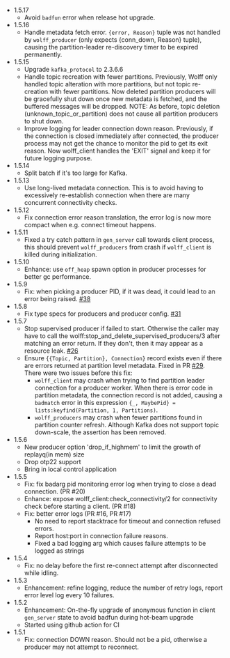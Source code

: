 * 1.5.17
  - Avoid `badfun` error when release hot upgrade.
* 1.5.16
  - Handle metadata fetch error.
    `{error, Reason}` tuple was not handled by `wolff_producer` (only expects {conn_down, Reason} tuple), causing the partition-leader re-discovery timer to be expired permanently.
* 1.5.15
  - Upgrade `kafka_protocol` to 2.3.6.6
  - Handle topic recreation with fewer partitions.
    Previously, Wolff only handled topic alteration with more partitions, but not topic re-creation with fewer partitions.
    Now deleted partition producers will be gracefully shut down once new metadata is fetched, and the buffered messages will be dropped.
    NOTE: As before, topic deletion (unknown_topic_or_partition) does not cause all partition producers to shut down.
  - Improve logging for leader connection down reason.
    Previously, if the connection is closed immediately after connected, the producer process may not get the chance to monitor the pid to get its exit reason.
    Now wolff_client handles the 'EXIT' signal and keep it for future logging purpose.
* 1.5.14
  - Split batch if it's too large for Kafka.
* 1.5.13
  - Use long-lived metadata connection.
    This is to avoid having to excessively re-establish connection when there are many concurrent connectivity checks.
* 1.5.12
  - Fix connection error reason translation, the error log is now more compact when e.g. connect timeout happens.
* 1.5.11
  - Fixed a try catch pattern in `gen_server` call towards client process, this should prevent `wolff_producers` from crash if `wolff_client` is killed during initialization.
* 1.5.10
  - Enhance: use `off_heap` spawn option in producer processes for better gc performance.
* 1.5.9
  - Fix: when picking a producer PID, if it was dead, it could lead to an error being raised. [#38](https://github.com/kafka4beam/wolff/pull/38)
* 1.5.8
  - Fix type specs for producers and producer config. [#31](https://github.com/kafka4beam/wolff/pull/31)
* 1.5.7
  - Stop supervised producer if failed to start. Otherwise the caller may have to call the wolff:stop_and_delete_supervised_producers/3
    after matching an error return. If they don't, then it may appear as a resource leak. [#26](https://github.com/kafka4beam/wolff/pull/26)
  - Ensure `{{Topic, Partition}, Connection}` record exists even if there are errors returned at partition level metadata.
    Fixed in PR [#29](https://github.com/kafka4beam/wolff/pull/29).
    There were two issues before this fix:
    * `wolff_client` may crash when trying to find partition leader connection for a producer worker.
      When there is error code in partition metadata, the connection record is not added,
      causing a `badmatch` error in this expression `{_, MaybePid} = lists:keyfind(Partition, 1, Partitions)`.
    * `wolff_producers` may crash when fewer partitions found in partition counter refresh.
      Although Kafka does not support topic down-scale, the assertion has been removed.
* 1.5.6
  - New producer option 'drop\_if\_highmem' to limit the growth of replayq(in mem) size
  - Drop otp22 support
  - Bring in local control application
* 1.5.5
  - Fix: fix badarg pid monitoring error log when trying to close a dead connection. (PR #20)
  - Enhance: expose wolff_client:check_connectivity/2 for connectivity check before starting a client. (PR #18)
  - Fix: better error logs (PR #16, PR #17)
    * No need to report stacktrace for timeout and connection refused errors.
    * Report host:port in connection failure reasons.
    * Fixed a bad logging arg which causes failure attempts to be logged as strings
* 1.5.4
  - Fix: no delay before the first re-connect attempt after disconnected while idling.
* 1.5.3
  - Enhancement: refine logging, reduce the number of retry logs, report error level log every 10 failures.
* 1.5.2
  - Enhancement: On-the-fly upgrade of anonymous function in client `gen_server` state to avoid badfun during hot-beam upgrade
  - Started using github action for CI
* 1.5.1
  - Fix: connection DOWN reason. Should not be a pid, otherwise a producer may not attempt to reconnect.
